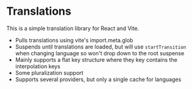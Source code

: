 # Translations

This is a simple translation library for React and Vite.

- Pulls translations using vite's import.meta.glob
- Suspends until translations are loaded, but will use `startTransition` when changing language so won't drop down to the root suspense
- Mainly supports a flat key structure where they key contains the interpolation keys
- Some pluralization support
- Supports several providers, but only a single cache for languages
